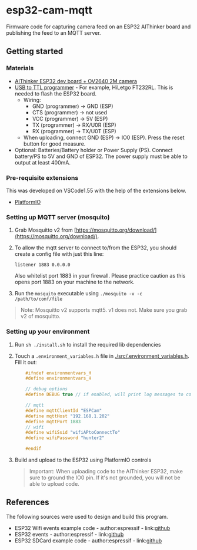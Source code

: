 # esp32-cam-mqtt

Firmware code for capturing camera feed on an ESP32 AIThinker board and publishing the feed to an MQTT server.

## Getting started

### Materials

- [AIThinker ESP32 dev board + OV2640 2M camera](https://amzn.com/B081YPQCX8)
- [USB to TTL programmer](https://amzn.com/B00IJXZQ7C) - For example, HiLetgo FT232RL. This is needed to flash the ESP32 board.
  - Wiring:
    - GND (programmer) -> GND (ESP)
    - CTS (programmer) -> not used
    - VCC (programmer) -> 5V (ESP)
    - TX (programmer) -> RX/U0R (ESP)
    - RX (programmer) -> TX/U0T (ESP)
  - When uploading, connect GND (ESP) -> IO0 (ESP). Press the reset button for good measure.
- Optional: Batteries/Battery holder or Power Supply (PS). Connect battery/PS to 5V and GND of ESP32. The power supply must be able to output at least 400mA.

### Pre-requisite extensions

This was developed on VSCode1.55 with the help of the extensions below.

- [PlatformIO](https://platformio.org/platformio-ide)

### Setting up MQTT server (mosquito)

1. Grab Mosquitto v2 from [https://mosquitto.org/download/](https://mosquitto.org/download/).
2. To allow the mqtt server to connect to/from the ESP32, you should create a config file with just this line:

    ``` listener 1883 0.0.0.0 ```

    Also whitelist port 1883 in your firewall. Please practice caution as this opens port 1883 on your machine to the network.
3. Run the `mosquito` executable using `./mosquito -v -c /path/to/conf/file`

> Note: Mosquitto v2 supports mqtt5. v1 does not. Make sure you grab v2 of mosquitto.

### Setting up your environment

1. Run `sh ./install.sh` to install the required lib dependencies
2. Touch a `.environment_variables.h` file in [./src/.environment_variables.h](./src/.environment_variables.h). Fill it out:

    ```C++
        #ifndef environmentvars_H
        #define environmentvars_H

        // debug options
        #define DEBUG true // if enabled, will print log messages to console.

        // mqtt
        #define mqttClientId "ESPCam"
        #define mqttHost "192.168.1.202"
        #define mqttPort 1883
        // wifi
        #define wifiSsid "wifiAPtoConnectTo"
        #define wifiPassword "hunter2"

        #endif
    ```

3. Build and upload to the ESP32 using PlatformIO controls

    > Important: When uploading code to the AIThinker ESP32, make sure to ground the IO0 pin. If it's not grounded, you will not be able to upload code.

## References

The following sources were used to design and build this program.

- ESP32 Wifi events example code - author:espressif - link:[github](https://github.com/espressif/esp-idf/blob/master/examples/wifi/getting_started/station/main/station_example_main.c)
- ESP32 events - author:espressif - link:[github](https://github.com/espressif/esp-idf/blob/master/docs/en/api-reference/system/esp_event.rst)
- ESP32 SDCard example code - author:espressif - link:[github](https://raw.githubusercontent.com/espressif/esp-idf/master/examples/storage/sd_card/main/sd_card_example_main.c)
